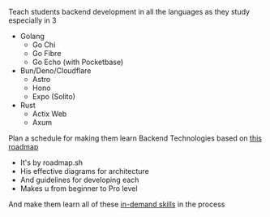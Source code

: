 
Teach students backend development in all the languages as they study especially in 3
- Golang
	- Go Chi
	- Go Fibre
	- Go Echo (with Pocketbase)
- Bun/Deno/Cloudflare
	- Astro
	- Hono
	- Expo (Solito)
- Rust
	- Actix Web
	- Axum

Plan a schedule for making them learn Backend Technologies based on [this roadmap](https://roadmap.sh/backend/project-ideas)
- It's by roadmap.sh
- His effective diagrams for architecture
- And guidelines for developing each
- Makes u from beginner to Pro level

And make them learn all of these [in-demand skills](https://roadmap.sh/backend/developer-skills#keeping-an-eye-on-the-rising-stars) in the process